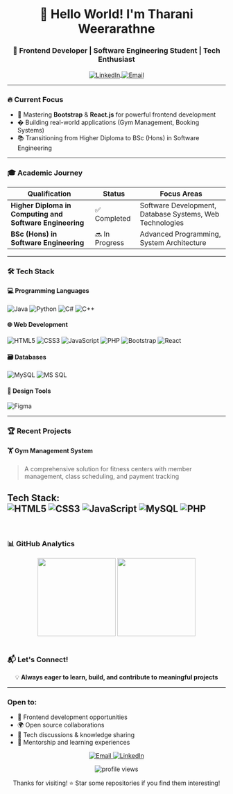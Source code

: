 <h1 align="center">👋 Hello World! I'm Tharani Weerarathne</h1>
<h3 align="center">🚀 Frontend Developer | Software Engineering Student | Tech Enthusiast</h3>

<p align="center">
  <a href="https://linkedin.com/in/tharani-weerarathne" target="blank">
    <img align="center" src="https://img.shields.io/badge/LinkedIn-0077B5?style=for-the-badge&logo=linkedin&logoColor=white" alt="LinkedIn"/>
  </a>
  <a href="mailto:sasindikoralagamage@gmail.com">
    <img align="center" src="https://img.shields.io/badge/Gmail-D14836?style=for-the-badge&logo=gmail&logoColor=white" alt="Email"/>
  </a>
</p>

---

### 🔥 Current Focus
- 🌱 Mastering **Bootstrap** & **React.js** for powerful frontend development
- � Building real-world applications (Gym Management, Booking Systems)
- 📚 Transitioning from Higher Diploma to BSc (Hons) in Software Engineering

---

### 🎓 Academic Journey
| Qualification | Status | Focus Areas |
|--------------|--------|-------------|
| **Higher Diploma in Computing and Software Engineering** | ✅ Completed | Software Development, Database Systems, Web Technologies |
| **BSc (Hons) in Software Engineering** | 🔜 In Progress | Advanced Programming, System Architecture|

---

### 🛠️ Tech Stack

#### 💻 Programming Languages
<p>
  <img src="https://img.shields.io/badge/Java-ED8B00?style=for-the-badge&logo=openjdk&logoColor=white" alt="Java"/>
  <img src="https://img.shields.io/badge/Python-3776AB?style=for-the-badge&logo=python&logoColor=white" alt="Python"/>
  <img src="https://img.shields.io/badge/C%23-239120?style=for-the-badge&logo=c-sharp&logoColor=white" alt="C#"/>
  <img src="https://img.shields.io/badge/C%2B%2B-00599C?style=for-the-badge&logo=c%2B%2B&logoColor=white" alt="C++"/>
</p>

#### 🌐 Web Development
<p>
  <img src="https://img.shields.io/badge/HTML5-E34F26?style=for-the-badge&logo=html5&logoColor=white" alt="HTML5"/>
  <img src="https://img.shields.io/badge/CSS3-1572B6?style=for-the-badge&logo=css3&logoColor=white" alt="CSS3"/>
  <img src="https://img.shields.io/badge/JavaScript-F7DF1E?style=for-the-badge&logo=javascript&logoColor=black" alt="JavaScript"/>
  <img src="https://img.shields.io/badge/PHP-777BB4?style=for-the-badge&logo=php&logoColor=white" alt="PHP"/>
  <img src="https://img.shields.io/badge/Bootstrap-563D7C?style=for-the-badge&logo=bootstrap&logoColor=white" alt="Bootstrap"/>
  <img src="https://img.shields.io/badge/React-20232A?style=for-the-badge&logo=react&logoColor=61DAFB" alt="React"/>
</p>

#### 🗃️ Databases
<p>
  <img src="https://img.shields.io/badge/MySQL-00000F?style=for-the-badge&logo=mysql&logoColor=white" alt="MySQL"/>
  <img src="https://img.shields.io/badge/Microsoft%20SQL%20Server-CC2927?style=for-the-badge&logo=microsoft%20sql%20server&logoColor=white" alt="MS SQL"/>
</p>

#### 🎨 Design Tools
<p>
  <img src="https://img.shields.io/badge/Figma-F24E1E?style=for-the-badge&logo=figma&logoColor=white" alt="Figma"/>
</p>

---

### 🏆 Recent Projects

#### 🏋️ Gym Management System
> A comprehensive solution for fitness centers with member management, class scheduling, and payment tracking

**Tech Stack:**  
![HTML5](https://img.shields.io/badge/-HTML5-E34F26?logo=html5&logoColor=white)
![CSS3](https://img.shields.io/badge/-CSS3-1572B6?logo=css3&logoColor=white)
![JavaScript](https://img.shields.io/badge/-JavaScript-F7DF1E?logo=javascript&logoColor=black)
![MySQL](https://img.shields.io/badge/-MySQL-4479A1?logo=mysql&logoColor=white)
![PHP](https://img.shields.io/badge/PHP-777BB4?style=flat&logo=php&logoColor=white)
---

<br>

### 📊 GitHub Analytics
<div align="center">
<img height="180em" src="https://github-readme-stats.vercel.app/api?username=tharaniweerarathne&show_icons=true&theme=tokyonight&include_all_commits=true&count_private=true"/>
<img height="180em" src="https://github-readme-stats.vercel.app/api/top-langs/?username=tharaniweerarathne&layout=compact&langs_count=8&theme=tokyonight"/>
</div>

<br>

### 📬 Let's Connect!
<div align="center">

💡 **Always eager to learn, build, and contribute to meaningful projects**

---
</div>

### Open to:

- 🚀 Frontend development opportunities  
- 🌍 Open source collaborations  
- 💬 Tech discussions & knowledge sharing  
- 🤝 Mentorship and learning experiences  



  
<p align="center">
  <a href="mailto:sasindikoralagamage@gmail.com">
    <img src="https://img.shields.io/badge/Email%20Me-D14836?style=for-the-badge&logo=gmail&logoColor=white" alt="Email"/>
  </a>
  <a href="https://linkedin.com/in/tharani-weerarathne" target="blank">
    <img src="https://img.shields.io/badge/LinkedIn-0077B5?style=for-the-badge&logo=linkedin&logoColor=white" alt="LinkedIn"/>
  </a>
</p>

<p align="center">
  <img src="https://komarev.com/ghpvc/?username=tharaniweerarathne&label=Profile%20views&color=0e75b6&style=flat" alt="profile views"/>
</p>
<p align="center">
Thanks for visiting! ⭐ Star some repositories if you find them interesting!
</p>
<br>
